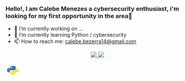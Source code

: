 ### Hello!, I am Calebe Menezes a cybersecurity enthusiast, i'm looking for my first opportunity in the area👋


- 🔭 I’m currently working on ...
- 🌱 I’m currently learning Python / cybersecurity
- 📫 How to reach me: calebe.bezerra14@gmail.com

<div align="center">
  <a href="https://github.com/CalebeMenezes">
  <img height="180em" src="https://github-readme-stats.vercel.app/api?username=CalebeMenezes&show_icons=true&theme=dracula&include_all_commits=true&count_private=true"/>
  <img height="180em" src="https://github-readme-stats.vercel.app/api/top-langs/?username=CalebeMenezes&layout=compact&langs_count=7&theme=dracula"/>
</div>

<div style="display: inline_block"><br>
  <img align="center" alt="Python" height="30" width="40" src="https://raw.githubusercontent.com/devicons/devicon/master/icons/python/python-original.svg">
</div>
